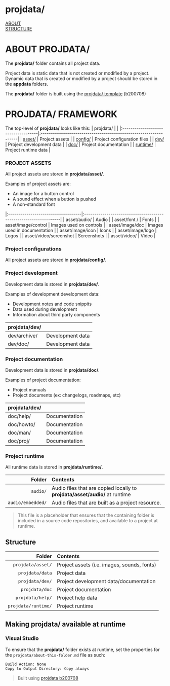﻿# projdata/

[ABOUT](#about-projdata)<br>
[STRUCTURE](#projdata-structure)<br>

# ABOUT PROJDATA/
The **projdata/** folder contains all project data.

Project data is static data that is not created or modified by a project. Dynamic data that is created or modified by a project should be stored in the **appdata** folders.

The **projdata/** folder is built using the [projdata/ template](https://github.com/aprettycoolprogram/dotfiles-templates-and-gists-etc/tree/master/template/projdata)
(b200708)

# PROJDATA/ FRAMEWORK
The top-level of **projdata/** looks like this:
| projdata/                           |                                                                   |
|:------------------------------------|:------------------------------------------------------------------|
| [asset/](#project-assets)           | Project assets                                                    |
| [config/](#project-configurations)  | Project configuration files                                       |
| [dev/](#project-development)        | Project development data                                          |
| [doc/](#project-documentation)      | Project documentation                                             |
| [runtime/](#project-runtime)        | Project runtime data                                              |

### PROJECT ASSETS
All project assets are stored in **projdata/asset/**.

Examples of project assets are:
* An image for a button control
* A sound effect when a button is pushed
* A non-standard font


|:------------------------------------|:------------------------------------------------------------------|
| asset/audio/                        | Audio |
| asset/font /                        | Fonts |
| asset/image/control                 | Images used on controls |
| asset/image/doc                     | Images used in documentation |
| asset/image/icon                    | Icons |
| asset/image/logo                    | Logos |
| asset/video/screenshot              | Screenshots |
| asset/video/                        | Video |

### Project configurations
All project assets are stored in **projdata/config/**.

### Project development
Development data is stored in **projdata/dev/**.

Examples of development development data:
* Development notes and code snippits
* Data used during development
* Information about third party components

| projdata/dev/                       |                                                                   |
|:------------------------------------|:------------------------------------------------------------------|
| dev/archive/                        | Development data |
| dev/doc/                            | Development data |

### Project documentation
Development data is stored in **projdata/doc/**.

Examples of project documentation:
* Project manuals
* Project documents (ex: changelogs, roadmaps, etc)

| projdata/dev/                       |                                                                   |
|:------------------------------------|:------------------------------------------------------------------|
| doc/help/                           | Documentation |
| doc/howto/                          | Documentation |
| doc/man/                            | Documentation |
| doc/proj/                           | Documentation |

### Project runtime
All runtime data is stored in **projdata/runtime/**.











| Folder            | Contents                                                                    |
|------------------:|:----------------------------------------------------------------------------|
| `audio/`          | Audio files that are copied locally to **projdata/asset/audio/** at runtime |
| `audio/embedded/` | Audio files that are built as a project resource.                           |



> This file is a placeholder that ensures that the containing folder is included in a source code repositories, and available to a project at runtime.



## Structure
| Folder              | Contents                                    |
|--------------------:|:--------------------------------------------|
| `projdata/asset/`   | Project assets (i.e. images, sounds, fonts) |
| `projdata/data`     | Project data                                |
| `projdata/dev/`     | Project development data/documentation      |
| `projdata/doc`      | Project documentation                       |
| `projdata/help/`    | Project help data                           |
| `projdata/runtime/` | Project runtime                             |

## Making projdata/ available at runtime
### Visual Studio
To ensure that the **projdata/** folder exists at runtime, set the properties for the `projdata/about-this-folder.md` file as such:
```
Build Action: None
Copy to Output Directory: Copy always
```

> Built using [projdata b200708](https://github.com/aprettycoolprogram/dotfiles-templates-and-gists-etc/tree/master/template/projdata)